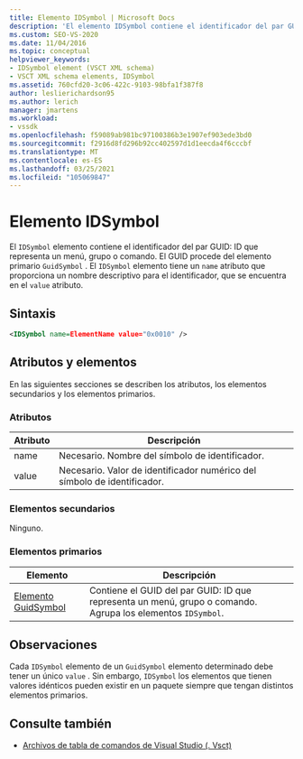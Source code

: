 ```yaml
---
title: Elemento IDSymbol | Microsoft Docs
description: 'El elemento IDSymbol contiene el identificador del par GUID: ID que representa un menú, grupo o comando.'
ms.custom: SEO-VS-2020
ms.date: 11/04/2016
ms.topic: conceptual
helpviewer_keywords:
- IDSymbol element (VSCT XML schema)
- VSCT XML schema elements, IDSymbol
ms.assetid: 760cfd20-3c06-422c-9103-98bfa1f387f8
author: leslierichardson95
ms.author: lerich
manager: jmartens
ms.workload:
- vssdk
ms.openlocfilehash: f59089ab981bc97100386b3e1907ef903ede3bd0
ms.sourcegitcommit: f2916d8fd296b92cc402597d1d1eecda4f6cccbf
ms.translationtype: MT
ms.contentlocale: es-ES
ms.lasthandoff: 03/25/2021
ms.locfileid: "105069847"
---
```

# <a name="idsymbol-element"></a>Elemento IDSymbol
El `IDSymbol` elemento contiene el identificador del par GUID: ID que representa un menú, grupo o comando. El GUID procede del elemento primario `GuidSymbol` . El `IDSymbol` elemento tiene un `name` atributo que proporciona un nombre descriptivo para el identificador, que se encuentra en el `value` atributo.

## <a name="syntax"></a>Sintaxis

```xml
<IDSymbol name=ElementName value="0x0010" />
```

## <a name="attributes-and-elements"></a>Atributos y elementos
 En las siguientes secciones se describen los atributos, los elementos secundarios y los elementos primarios.

### <a name="attributes"></a>Atributos

|Atributo|Descripción|
|---------------|-----------------|
|name|Necesario. Nombre del símbolo de identificador.|
|value|Necesario. Valor de identificador numérico del símbolo de identificador.|

### <a name="child-elements"></a>Elementos secundarios
 Ninguno.

### <a name="parent-elements"></a>Elementos primarios

|Elemento|Descripción|
|-------------|-----------------|
|[Elemento GuidSymbol](../extensibility/guidsymbol-element.md)|Contiene el GUID del par GUID: ID que representa un menú, grupo o comando. Agrupa los elementos `IDSymbol`.|

## <a name="remarks"></a>Observaciones
 Cada `IDSymbol` elemento de un `GuidSymbol` elemento determinado debe tener un único `value` . Sin embargo, `IDSymbol` los elementos que tienen valores idénticos pueden existir en un paquete siempre que tengan distintos elementos primarios.

## <a name="see-also"></a>Consulte también
- [Archivos de tabla de comandos de Visual Studio (. Vsct)](../extensibility/internals/visual-studio-command-table-dot-vsct-files.md)
